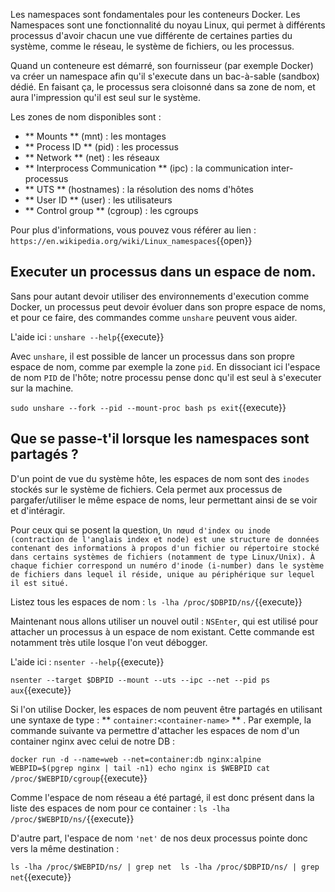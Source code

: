 
Les namespaces sont fondamentales pour les conteneurs Docker. Les Namespaces sont une fonctionnalité du noyau Linux, qui permet à différents processus d'avoir chacun une vue différente de certaines parties du système, comme le réseau, le système de fichiers, ou les processus.

Quand un conteneure est démarré, son fournisseur (par exemple Docker) va créer un namespace afin qu'il s'execute dans un bac-à-sable (sandbox) dédié. En faisant ça, le processus sera cloisonné dans sa zone de nom, et aura l'impression qu'il est seul sur le système.

Les zones de nom disponibles sont : 
- ** Mounts ** (mnt) : les montages
- ** Process ID ** (pid) : les processus 
- ** Network ** (net) : les réseaux 
- ** Interprocess Communication ** (ipc) : la communication inter-processus
- ** UTS ** (hostnames) : la résolution des noms d'hôtes
- ** User ID ** (user) : les utilisateurs
- ** Control group ** (cgroup) : les cgroups

Pour plus d'informations, vous pouvez vous référer au lien : `https://en.wikipedia.org/wiki/Linux_namespaces`{{open}}

## Executer un processus dans un espace de nom. 

Sans pour autant devoir utiliser des environnements d'execution comme Docker, un processus peut devoir évoluer dans son propre espace de noms, et pour ce faire, des commandes comme `unshare` peuvent vous aider.

L'aide ici : `unshare --help`{{execute}}

Avec `unshare`, il est possible de lancer un processus dans son propre espace de nom, comme par exemple la zone `pid`. En dissociant ici l'espace de nom `PID` de l'hôte; notre processu pense donc qu'il est seul à s'executer sur la machine.

`sudo unshare --fork --pid --mount-proc bash
ps
exit`{{execute}}

## Que se passe-t'il lorsque les namespaces sont partagés ?

D'un point de vue du système hôte, les espaces de nom sont des `inodes` stockés sur le système de fichiers. Cela permet aux processus de pargafer/utiliser le même espace de noms, leur permettant ainsi de se voir et d'intéragir.

Pour ceux qui se posent la question, `Un nœud d'index ou inode (contraction de l'anglais index et node) est une structure de données contenant des informations à propos d'un fichier ou répertoire stocké dans certains systèmes de fichiers (notamment de type Linux/Unix). À chaque fichier correspond un numéro d'inode (i-number) dans le système de fichiers dans lequel il réside, unique au périphérique sur lequel il est situé.`

Listez tous les espaces de nom : `ls -lha /proc/$DBPID/ns/`{{execute}}

Maintenant nous allons utiliser un nouvel outil : `NSEnter`, qui est utilisé pour attacher un processus à un espace de nom existant. Cette commande est notamment très utile losque l'on veut débogger.

L'aide ici : `nsenter --help`{{execute}}

`nsenter --target $DBPID --mount --uts --ipc --net --pid ps aux`{{execute}}

Si l'on utilise Docker, les espaces de nom peuvent être partagés en utilisant une syntaxe de type : ** `container:<container-name>` ** .
Par exemple, la commande suivante va permettre d'attacher les espaces de nom d'un container nginx avec celui de notre DB : 

`docker run -d --name=web --net=container:db nginx:alpine
WEBPID=$(pgrep nginx | tail -n1)
echo nginx is $WEBPID
cat /proc/$WEBPID/cgroup`{{execute}}

Comme l'espace de nom réseau a été partagé, il est donc présent dans la liste des espaces de nom pour ce container : 
`ls -lha /proc/$WEBPID/ns/`{{execute}}

D'autre part, l'espace de nom `'net'` de nos deux processus pointe donc vers la même destination : 

`ls -lha /proc/$WEBPID/ns/ | grep net 
ls -lha /proc/$DBPID/ns/ | grep net`{{execute}}

